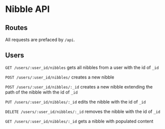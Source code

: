 # Nibble API

## Routes
All requests are prefaced by `/api`.

## Users

`GET /users/:user_id/nibbles` gets all nibbles from a user with the id of `_id`

`POST /users/:user_id/nibbles/` creates a new nibble

`POST /users/:user_id/nibbles/:_id` creates a new nibble extending the path of the nibble with the id of `_id`

`PUT /users/:user_id/nibbles/:_id` edits the nibble with the id of `_id`

`DELETE /users/:user_id/nibbles/:_id` removes the nibble with the id of `_id`

`GET /users/:user_id/nibbles/:_id` gets a nibble with populated content


